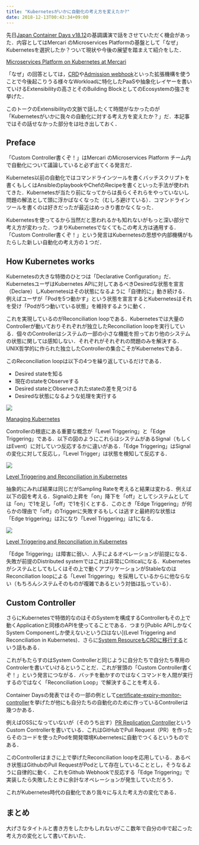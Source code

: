```yaml
---
title: "Kubernetesがいかに自動化の考え方を変えたか?"
date: 2018-12-13T00:43:34+09:00
---
```


先日[Japan Container Days v18.12](https://containerdays.jp/)の基調講演で話をさせていただく機会があった．内容としてはMercari のMicroservices Platformの基盤として「なぜ」Kubernetesを選択したか？ついて現状や今後の展望を踏まえて紹介をした．

<script async class="speakerdeck-embed" data-id="5ce5dcf2ea464d0d97b41ecbc6841273" data-ratio="1.77777777777778" src="//speakerdeck.com/assets/embed.js"></script>

[Microservices Platform on Kubernetes at Mercari](https://speakerdeck.com/tcnksm/microservices-platform-on-kubernetes-at-mercari)

「なぜ」の回答としては，[CRD](https://kubernetes.io/docs/concepts/extend-kubernetes/api-extension/custom-resources/)や[Admission webhook](https://kubernetes.io/docs/reference/access-authn-authz/admission-controllers/)といった拡張機構を使うことで今後起こりうる様々なWorkloadに特化したPaaSや抽象化レイヤーを書いていけるExtensibilityの高さとそのBuilding BlockとしてのEcosystemの強さを挙げた．

このトークのExtensibilityの文脈で話したくて時間がなかったのが「Kubernetesがいかに我々の自動化に対する考え方を変えたか？」だ．本記事ではその話せなかった部分をは吐き出しておく．

## Preface

「Custom Controller書くぞ！」はMercari のMicroservices Platform チーム内で自動化について議論していると必ず出てくる発言だ．

Kubernetes以前の自動化ではコマンドラインツールを書くバッチスクリプトを書くもしくはAnsibleのplaybookやChefのRecipeを書くといった手法が使われてきた．Kubernetesが当たり前になってからは長らくそれらをやっていないし問題の解法として頭に浮かばなくなった（むしろ避けている）．コマンドラインツールを書くのは好きだったが最近はめっきり書かなくなった．

Kubernetesを使ってるから当然だと思われるかも知れないがもっと深い部分で考え方が変わった．つまりKubernetesでなくてもこの考え方は通用する．「Custom Controller書くぞ！」という発言はKubernetesの思想や内部機構がもたらした新しい自動化の考え方の１つだ．

## How Kubernetes works

Kubernetesの大きな特徴のひとつは「Declarative Configuration」だ．KubernetesユーザはKubernetes APIに対してあるべきDesiredな状態を宣言（Declare）しKubernetesはその状態になるように「自律的に」動き続ける．例えばユーザが「Podを5つ動かす」という状態を宣言するとKubernetesはそれを受け「Podが5つ動いている状態」を維持するように動く．

これを実現しているのがReconciliation loopである．Kubernetesでは大量のControllerが動いておりそれぞれが独立したReconciliation loopを実行している．個々のControllerはシステムの一部の小さな機能を担っており他のシステムの状態に関しては感知しない．それぞれがそれぞれの問題のみを解決する．UNIX哲学的に作られた独立したControllerの集合こそがKubernetesである．

このReconciliation loopは以下の4つを繰り返しているだけである．

- Desired stateを知る
- 現在のstateをObserveする
- Desired stateとObserveされたstateの差を見つける
- Desiredな状態になるような処理を実行する

 <img src="/images/loop.png" class="image">

[Managing Kubernetes](https://www.oreilly.com/library/view/managing-kubernetes/9781492033905/)

Controllerの根底にある重要な概念が「Level Triggering」と「Edge Triggering」である．以下の図のようにこれらはシステムがあるSignal（もしくはEvent）に対していつ反応するかに違いがある．「Edge Triggering」はSignalの変化に対して反応し，「Level Trigger」は状態を検知して反応する．

![](https://cdn-images-1.medium.com/max/1200/1*xzMwQrVwmeW8agLsS5he0A@2x.png)

[Level Triggering and Reconciliation in Kubernetes](https://hackernoon.com/level-triggering-and-reconciliation-in-kubernetes-1f17fe30333d)

抽象的にみれば結果は同じだがSampling Rateを考えると結果は変わる．例えば以下の図を考える．Signalの上昇を「on」降下を「off」としてシステムとしては「on」で1を足し「off」で1を引くとする．このとき「Edge Triggering」が何らかの理由で「off」のTriggerに失敗するもしくは逃すと最終的な状態は「Edge triggering」は2になり「Level Triggering」は1になる．

![](https://cdn-images-1.medium.com/max/1600/1*fv_GwEYgek9agPJvsTAc-g@2x.png)

[Level Triggering and Reconciliation in Kubernetes](https://hackernoon.com/level-triggering-and-reconciliation-in-kubernetes-1f17fe30333d)

「Edge Triggering」は障害に弱い．人手によるオペレーションが前提になる．失敗が前提のDistributed systemではこれは非常にCriticalになる．Kubernetesがシステムとしてもしくはその上で動くアプリケーションがStableなのはReconciliation loopによる「Level Triggering」を採用しているからに他ならない（もちろんシステムそのものが複雑であるという対価は払っている）．

## Custom Controller

さらにKubernetesで特徴的なのはそのSystemを構成するControllerもその上で動くApplicationと同様のAPIを使ってることである．つまり[Public APIしかなくSystem Componentしか使えないという口はない](Level Triggering and Reconciliation in Kubernetes)．さらに[System ResourceもCRDに移行する](https://speakerdeck.com/thockin/crds-arent-just-for-add-ons)という話もある．

これがもたらすのはSystem Controllerと同じように自分たちで自分たち専用のControlerを書いていけるということだ．これが冒頭の「Custom Controller書くぞ！」という発言につながる．バッチを動かすのではなくコマンドを人間が実行するのではなく「Reconciliation Loop」で解決することを考える．

Container Daysの発表ではその一部の例として[certificate-expiry-monitor-controller](https://github.com/mercari/certificate-expiry-monitor-controller)を挙げたが他にも自分たちの自動化のために作っているControllerは幾つかある．

例えばOSSになっていないが（そのうち出す）[PR Replication Controller](https://www.slideshare.net/VishalBanthia1/kubernetes-controller-for-pull-request-based-environment)というCustom Controllerを書いている．これはGitHubでPull Request（PR）を作ったらそのコードを使ったPodを開発環境Kubernetesに自動でつくるというものである．

このControllerはまさに上で挙げたReconciliation loopを応用している．あるべき状態はGithubのPull RequestがPodとして存在していることとし，そうなるように自律的に動く．これをGithub Webhookで反応する「Edge Triggering」で実装したら失敗したときに余計なオペレーションが発生していただろう．

これがKubernetes時代の自動化であり我々に与えた考え方の変化である．

## まとめ

大げさなタイトルと書き方をしたかもしれないがここ数年で自分の中で起こった考え方の変化として書いておいた．


